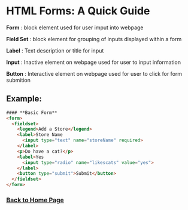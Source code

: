 # HTML Forms: A Quick Guide

**Form**
: block element used for user imput into webpage

**Field Set**
: block element for grouping of inputs displayed within a form

**Label**
: Text description or title for input

**Input**
: Inactive element on webpage used for user to input information

**Button**
: Interactive element on webpage used for user to click for form submition

## **Example:**

```html
#### **Basic Form**
<form>
  <fieldset>
    <legend>Add a Store</legend>
    <label>Store Name
      <input type="text" name="storeName" required>
    </label>
    <p>Do have a cat?</p>
    <label>Yes
      <input type="radio" name="likescats" value="yes">
    </label>
    <button type="submit">Submit</button>
  </fieldset>
</form>
```

### [Back to Home Page](/README.md)
